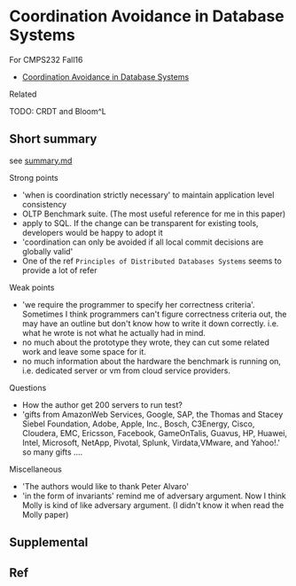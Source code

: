 # Coordination Avoidance in Database Systems

For CMPS232 Fall16

- [Coordination Avoidance in Database Systems](http://www.vldb.org/pvldb/vol8/p185-bailis.pdf)

Related

TODO: CRDT and Bloom^L

## Short summary

see [summary.md](summary.md)

Strong points

- 'when is coordination strictly necessary' to maintain application level consistency
- OLTP Benchmark suite. (The most useful reference for me in this paper)
- apply to SQL. If the change can be transparent for existing tools, developers would be happy to adopt it
- 'coordination can only be avoided if all local commit decisions are globally valid'
- One of the ref `Principles of Distributed Databases Systems` seems to provide a lot of refer

Weak points

- 'we require the programmer to specify her correctness criteria'. Sometimes I think programmers can't figure correctness criteria out, the may have an outline but don't know how to write it down correctly. i.e. what he wrote is not what he actually had in mind.
- no much about the prototype they wrote, they can cut some related work and leave some space for it.
- no much information about the hardware the benchmark is running on, i.e. dedicated server or vm from cloud service providers.

Questions

- How the author get 200 servers to run test?
- 'gifts from AmazonWeb Services, Google, SAP, the Thomas and Stacey Siebel Foundation, Adobe, Apple, Inc., Bosch, C3Energy, Cisco, Cloudera, EMC, Ericsson, Facebook, GameOnTalis, Guavus, HP, Huawei, Intel, Microsoft, NetApp, Pivotal, Splunk, Virdata,VMware, and Yahoo!.' so many gifts ....

Miscellaneous

- 'The authors would like to thank Peter Alvaro'
- 'in the form of invariants' remind me of adversary argument. Now I think Molly is kind of like adversary argument. (I didn't know it when read the Molly paper)


## Supplemental


## Ref

